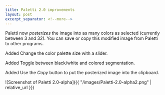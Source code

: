 ```yaml
---
title: Paletti 2.0 improvements
layout: post
excerpt_separator: <!--more-->
---
```


Paletti now _posterizes_ the image into as many colors as selected (currently between 3 and 32). You can save or copy this modified image from Paletti to other programs.

<span class="tag">Added</span> Change the color palette size with a slider.

<span class="tag">Added</span> Toggle between black/white and colored segmentation.

<span class="tag">Added</span> Use the _Copy_ button to put the posterized image into the clipboard.

![Screenshot of Paletti 2.0-alpha]({{ "/images/Paletti-2.0-alpha2.png" | relative_url }})

<!--more-->
